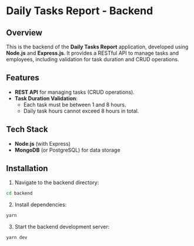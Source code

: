 # Daily Tasks Report - Backend

## Overview

This is the backend of the **Daily Tasks Report** application, developed using **Node.js** and **Express.js**. It provides a RESTful API to manage tasks and employees, including validation for task duration and CRUD operations.

## Features

- **REST API** for managing tasks (CRUD operations).
- **Task Duration Validation**:
  - Each task must be between 1 and 8 hours.
  - Daily task hours cannot exceed 8 hours in total.

## Tech Stack

- **Node.js** (with Express)
- **MongoDB** (or PostgreSQL) for data storage

## Installation

1. Navigate to the backend directory:

```bash
cd backend
```

2. Install dependencies:

```bash
yarn
```

3. Start the backend development server:

```bash
yarn dev
```
